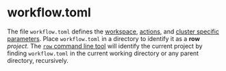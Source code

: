 # workflow.toml

The file `workflow.toml` defines the [workspace](workspace.md),
[actions](action/index.md), and [cluster specific parameters](cluster.md). Place
`workflow.toml` in a directory to identify it as a **row** *project*.
The [`row` command line tool](../row/index.md) will identify the current project
by finding `workflow.toml` in the current working directory or any parent directory,
recursively.
